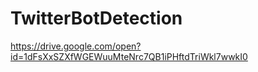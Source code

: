 # TwitterBotDetection
https://drive.google.com/open?id=1dFsXxSZXfWGEWuuMteNrc7QB1iPHftdTriWkl7wwkI0
